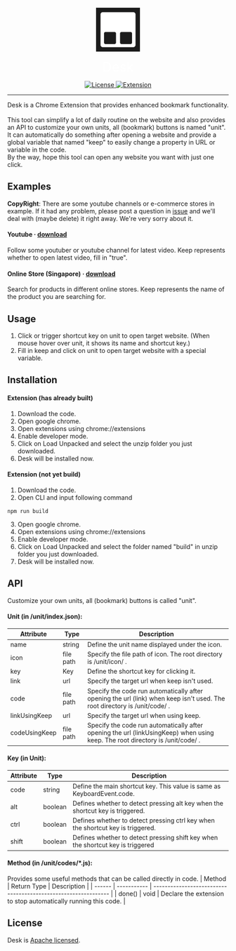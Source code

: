 <p align="center">
    <img width="100" src="https://github.com/SNinjo/desk/blob/master/public/icon.png" alt="Desk logo">
</p>
<p align="center">
    <span style="color: white; font-size: 30px">Desk</span>
</p>
<p align="center">
    <a href="https://github.com/SNinjo/desk/blob/main/LICENSE">
        <img src="https://img.shields.io/badge/license-Apache-blue" alt="License">
    </a>
    <a href="https://github.com/SNinjo/desk/releases/tag/v1.0.0">
        <img src="https://img.shields.io/badge/extension-v1.0.0-blue" alt="Extension">
    </a>
</p>

<hr/>
Desk is a Chrome Extension that provides enhanced bookmark functionality.
<br/><br/>
This tool can simplify a lot of daily routine on the website and also provides an API to customize your own units, all (bookmark) buttons is named "unit".
<br/>
It can automatically do something after opening a website and provide a global variable that named "keep" to easily change a property in URL or variable in the code.
<br/>
By the way, hope this tool can open any website you want with just one click.


## Examples
<b>CopyRight</b>: There are some youtube channels or e-commerce stores in example. If it had any problem, please post a question in [issue](https://github.com/SNinjo/desk/issues) and we'll deal with (maybe delete) it right away. We're very sorry about it.

#### Youtube &middot; [download](https://github.com/SNinjo/desk/tree/youtube)
Follow some youtuber or youtube channel for latest video.
Keep represents whether to open latest video, fill in "true".

#### Online Store (Singapore) &middot; [download](https://github.com/SNinjo/desk/tree/onlineStore)
Search for products in different online stores.
Keep represents the name of the product you are searching for.


## Usage
1. Click or trigger shortcut key on unit to open target website. (When mouse hover over unit, it shows its name and shortcut key.)
2. Fill in keep and click on unit to open target website with a special variable.


## Installation
#### Extension (has already built)
1. Download the code.
2. Open google chrome.
3. Open extensions using chrome://extensions
4. Enable developer mode.
5. Click on Load Unpacked and select the unzip folder you just downloaded.
6. Desk will be installed now.

#### Extension (not yet build)
1. Download the code.
2. Open CLI and input following command
```
npm run build
```
3. Open google chrome.
4. Open extensions using chrome://extensions
5. Enable developer mode.
6. Click on Load Unpacked and select the folder named "build" in unzip folder you just downloaded.
7. Desk will be installed now.


## API
Customize your own units, all (bookmark) buttons is called "unit".  
#### Unit (in /unit/index.json):
| Attribute     | Type      | Description                                                                                                                   |
| ------------- | --------- | ----------------------------------------------------------------------------------------------------------------------------- |
| name          | string    | Define the unit name displayed under the icon.                                                                                |
| icon          | file path | Specify the file path of icon. The root directory is /unit/icon/ .                                                            |
| key           | Key       | Define the shortcut key for clicking it.                                                                                      |
| link          | url       | Specify the target url when keep isn't used.                                                                                  |
| code          | file path | Specify the code run automatically after opening the url (link) when keep isn't used. The root directory is /unit/code/ .     |
| linkUsingKeep | url       | Specify the target url when using keep.                                                                                       |
| codeUsingKeep | file path | Specify the code run automatically after opening the url (linkUsingKeep) when using keep. The root directory is /unit/code/ . |

#### Key (in Unit):
| Attribute | Type    | Description                                                                     |
| --------- | ------- | ------------------------------------------------------------------------------- |
| code      | string  | Define the main shortcut key. This value is same as KeyboardEvent.code.         |
| alt       | boolean | Defines whether to detect pressing alt key when the shortcut key is triggered.  |
| ctrl      | boolean | Defines whether to detect pressing ctrl key when the shortcut key is triggered. |
| shift     | boolean | Defines whether to detect pressing shift key when the shortcut key is triggered |

#### Method (in /unit/codes/*.js):  
Provides some useful methods that can be called directly in code.
| Method | Return Type | Description                                                    |
| ------ | ----------- | -------------------------------------------------------------- |
| done() | void        | Declare the extension to stop automatically running this code. |


## License
Desk is [Apache licensed](./LICENSE).
